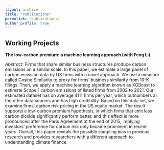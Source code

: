 ```yaml
---
layout: archive
title: "Publications"
permalink: /publications/
author_profile: true
---
```


<!-- {% if author.googlescholar %}
  You can also find my articles on <u><a href="{{author.googlescholar}}">my Google Scholar profile</a>.</u>
{% endif %}

{% include base_path %}

{% for post in site.publications reversed %}
  {% include archive-single.html %}
{% endfor %} -->

Working Projects
------

**The low-carbon premium: a machine learning approach (with Feng Li)**

*Abstract:* Firms that share similar business structures produce carbon emissions on a similar scale. In this paper, we estimate a large panel of carbon emission data by US firms with a novel approach. We use a measure called Cosine Similarity to proxy for firms’ business similarity from 10-K filings. Then, we apply a machine learning
algorithm known as XGBoost to estimate Scope 1 carbon emissions of listed firms from 2002 to 2021. Our estimated dataset has on average 4111 firms per year, which outnumbers all the other data sources and has high credibility. Based on this data set, we examine firms’ carbon risk pricing in the US equity market. The result supports a low-carbon premium hypothesis, in which firms that emit less carbon dioxide significantly perform better, and this effect is more pronounced after the Paris Agreement at the end of 2015, implying investors’ preference for carbon risk only became prominent in recent years. Overall, this paper reveals the possible sampling bias in previous research and provides researchers with a different approach to understanding climate finance.
